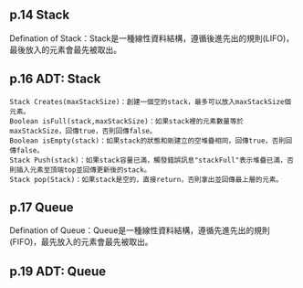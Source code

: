 ## p.14 Stack   

Defination of Stack：Stack是一種線性資料結構，遵循後進先出的規則(LIFO)，最後放入的元素會最先被取出。   

## p.16 ADT: Stack   

`Stack Creates(maxStackSize)：創建一個空的stack，最多可以放入maxStackSize個元素。`    
`Boolean isFull(stack,maxStackSize)：如果stack裡的元素數量等於maxStackSize，回傳true，否則回傳false。`   
`Boolean isEmpty(stack)：如果stack的狀態和剛建立的空堆疊相同，回傳true，否則回傳false。`   
`Stack Push(stack)：如果stack容量已滿，觸發錯誤訊息"stackFull"表示堆疊已滿，否則插入元素至頂端top並回傳更新後的stack。`   
`Stack pop(Stack)：如果stack是空的，直接return，否則拿出並回傳最上層的元素。`   

## p.17 Queue    

Defination of Queue：Queue是一種線性資料結構，遵循先進先出的規則(FIFO)，最先放入的元素會最先被取出。   

## p.19 ADT: Queue    

